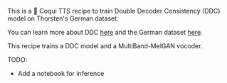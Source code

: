This is a :frog: Coqui TTS recipe to train Double Decoder Consistency (DDC) model on
Thorsten's German dataset.

You can learn more about DDC [here](https://erogol.com/solving-attention-problems-of-tts-models-with-double-decoder-consistency/) and
the German dataset [here](https://github.com/thorstenMueller/deep-learning-german-tts/).

This recipe trains a DDC model and a MultiBand-MelGAN vocoder.

TODO:
- Add a notebook for inference
